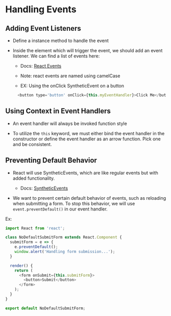 # Handling Events



## Adding Event Listeners

* Define a instance method to handle the event

* Inside the element which will trigger the event, we should add an event listener. We can find a list of events here:
    - Docs: [React Events](https://reactjs.org/docs/handling-events.html)
    - Note: react events are named using camelCase

    - EX: Using the onClick SyntheticEvent on a button
    ```javascript
      <button type='button' onClick={this.myEventHandler}>Click Me</button>
    ```





## Using Context in Event Handlers

* An event handler will always be invoked function style

* To utilize the `this` keyword, we must either bind the event handler in the constructor or define the event handler as an arrow function. Pick one and be consistent.







## Preventing Default Behavior

* React will use SyntheticEvents, which are like regular events but with added functionality.
    - Docs: [SyntheticEvents](https://reactjs.org/docs/events.html)

* We want to prevent certain default behavior of events, such as reloading when submitting a form. To stop this behavior, we will use `event.preventDefault()` in our event handler.

Ex:
```javascript
import React from 'react';

class NoDefaultSubmitForm extends React.Component {
  submitForm = e => {
    e.preventDefault();
    window.alert('Handling form submission...');
  }

  render() {
    return (
      <form onSubmit={this.submitForm}>
        <button>Submit</button>
      </form>
    );
  }
}

export default NoDefaultSubmitForm;

```
